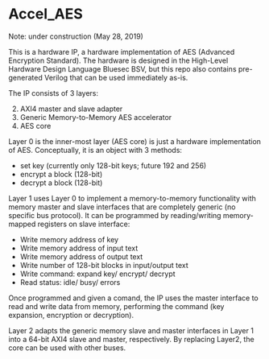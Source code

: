 # Accel_AES

Note: under construction (May 28, 2019)

This is a hardware IP, a hardware implementation of AES (Advanced Encryption Standard).  The hardware is designed in the High-Level Hardware Design Language Bluesec BSV, but this repo also contains pre-generated Verilog that can be used immediately as-is.

The IP consists of 3 layers:

2. AXI4 master and slave adapter
1. Generic Memory-to-Memory AES accelerator
0. AES core

Layer 0 is the inner-most layer (AES core) is just a hardware implementation of AES.  Conceptually, it is an object with 3 methods:

- set key    (currently only 128-bit keys; future 192 and 256)
- encrypt a block (128-bit)
- decrypt a block (128-bit)

Layer 1 uses Layer 0 to implement a memory-to-memory functionality with memory master and slave interfaces that are completely generic (no specific bus protocol).  It can be programmed by reading/writing memory-mapped registers on slave interface:

- Write memory address of key
- Write memory address of input text
- Write memory address of output text
- Write number of 128-bit blocks in input/output text
- Write command: expand key/ encrypt/ decrypt
- Read status: idle/ busy/ errors

Once programmed and given a comand, the IP uses the master interface to read and write data from memory, performing the command (key expansion, encryption or decryption).

Layer 2 adapts the generic memory slave and master interfaces in Layer 1 into a 64-bit AXI4 slave and master, respectively.  By replacing Layer2, the core can be used with other buses.
